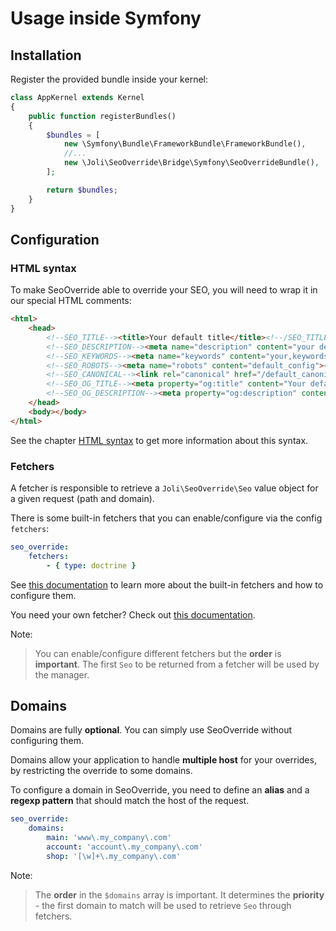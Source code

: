 # Usage inside Symfony

## Installation

Register the provided bundle inside your kernel:

```php
class AppKernel extends Kernel
{
    public function registerBundles()
    {
        $bundles = [
            new \Symfony\Bundle\FrameworkBundle\FrameworkBundle(),
            //...
            new \Joli\SeoOverride\Bridge\Symfony\SeoOverrideBundle(),
        ];

        return $bundles;
    }
}
```

## Configuration

### HTML syntax

To make SeoOverride able to override your SEO, you will need to wrap it in our
special HTML comments:

```html
<html>
    <head>
        <!--SEO_TITLE--><title>Your default title</title><!--/SEO_TITLE-->
        <!--SEO_DESCRIPTION--><meta name="description" content="your default description"><!--/SEO_DESCRIPTION-->
        <!--SEO_KEYWORDS--><meta name="keywords" content="your,keywords"><!--/SEO_KEYWORDS-->
        <!--SEO_ROBOTS--><meta name="robots" content="default_config"><!--/SEO_ROBOTS-->
        <!--SEO_CANONICAL--><link rel="canonical" href="/default_canonical_url"><!--/SEO_CANONICAL-->
        <!--SEO_OG_TITLE--><meta property="og:title" content="Your default og:title"><!--/SEO_OG_TITLE-->
        <!--SEO_OG_DESCRIPTION--><meta property="og:description" content="Your default og:description"><!--/SEO_OG_DESCRIPTION-->
    </head>
    <body></body>
</html>
```

See the chapter [HTML syntax](../regular/README.md#html-syntax) to get more
information about this syntax.

### Fetchers

A fetcher is responsible to retrieve a `Joli\SeoOverride\Seo` value object for
a given request (path and domain).

There is some built-in fetchers that you can enable/configure via the config
`fetchers`:

```yaml
seo_override:
    fetchers:
        - { type: doctrine }
```

See [this documentation](available-fetchers.md) to learn more about the
built-in fetchers and how to configure them.

You need your own fetcher? Check out [this documentation](creating-your-own-fetcher.md).

Note:
> You can enable/configure different fetchers but the **order** is
> **important**. The first `Seo` to be returned from a fetcher will be used by
> the manager.

## Domains

Domains are fully **optional**. You can simply use SeoOverride without
configuring them.

Domains allow your application to handle **multiple host** for your overrides,
by restricting the override to some domains.

To configure a domain in SeoOverride, you need to define an **alias** and a
**regexp pattern** that should match the host of the request.
 
```yaml
seo_override:
    domains:
        main: 'www\.my_company\.com'
        account: 'account\.my_company\.com'
        shop: '[\w]+\.my_company\.com'
```

Note:
> The **order** in the `$domains` array is important. It determines the
> **priority** - the first domain to match will be used to retrieve `Seo`
> through fetchers.
